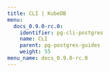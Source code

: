 ```yaml
---
title: CLI | KubeDB
menu:
  docs_0.9.0-rc.0:
    identifier: pg-cli-postgres
    name: CLI
    parent: pg-postgres-guides
    weight: 55
menu_name: docs_0.9.0-rc.0
---
```


